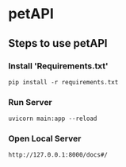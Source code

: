 # petAPI

## Steps to use petAPI

### Install 'Requirements.txt'
```
pip install -r requirements.txt
```
### Run Server

```
uvicorn main:app --reload
```

### Open Local Server

```
http://127.0.0.1:8000/docs#/
```

